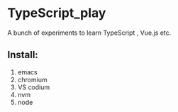 # TypeScript_play
A bunch of experiments to learn TypeScript , Vue.js etc.


## Install:

1. emacs
2. chromium
3. VS codium
4. nvm
5. node


